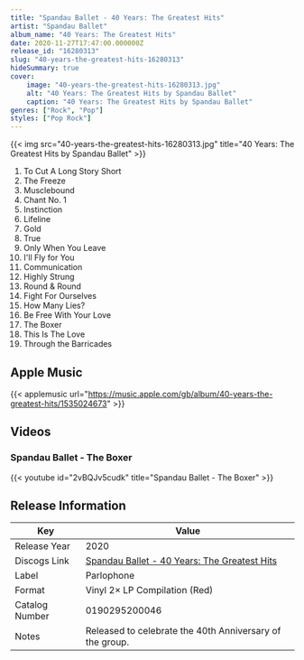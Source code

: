 ```yaml
---
title: "Spandau Ballet - 40 Years: The Greatest Hits"
artist: "Spandau Ballet"
album_name: "40 Years: The Greatest Hits"
date: 2020-11-27T17:47:00.000000Z
release_id: "16280313"
slug: "40-years-the-greatest-hits-16280313"
hideSummary: true
cover:
    image: "40-years-the-greatest-hits-16280313.jpg"
    alt: "40 Years: The Greatest Hits by Spandau Ballet"
    caption: "40 Years: The Greatest Hits by Spandau Ballet"
genres: ["Rock", "Pop"]
styles: ["Pop Rock"]
---
```


{{< img src="40-years-the-greatest-hits-16280313.jpg" title="40 Years: The Greatest Hits by Spandau Ballet" >}}

<!-- section break -->

1. To Cut A Long Story Short
2. The Freeze
3. Musclebound
4. Chant No. 1
5. Instinction
6. Lifeline
7. Gold
8. True
9. Only When You Leave
10. I'll Fly for You
11. Communication
12. Highly Strung
13. Round & Round
14. Fight For Ourselves
15. How Many Lies?
16. Be Free With Your Love
17. The Boxer
18. This Is The Love
19. Through the Barricades

<!-- section break -->




## Apple Music
{{< applemusic url="https://music.apple.com/gb/album/40-years-the-greatest-hits/1535024673" >}}





## Videos
### Spandau Ballet - The Boxer
{{< youtube id="2vBQJv5cudk" title="Spandau Ballet - The Boxer" >}}<br>



## Release Information
|  Key           | Value                                                |
| ---------------| ---------------------------------------------------- |
| Release Year   | 2020                                   |
| Discogs Link   | [Spandau Ballet - 40 Years: The Greatest Hits](https://www.discogs.com/release/16280313-Spandau-Ballet-40-Years-The-Greatest-Hits) |
| Label          | Parlophone |
| Format         | Vinyl 2× LP Compilation (Red) |
| Catalog Number | 0190295200046 |
| Notes | Released to celebrate the 40th Anniversary of the group. |